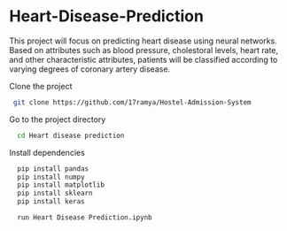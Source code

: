 # Heart-Disease-Prediction
  This project will focus on predicting heart disease using neural networks. Based on attributes such as blood pressure, cholestoral levels, heart rate, and other characteristic attributes, patients will be classified according to varying degrees of coronary artery disease.

Clone the project
```bash
 git clone https://github.com/17ramya/Hostel-Admission-System
```

Go to the project directory
```bash
  cd Heart disease prediction
```
Install dependencies
```bash
  pip install pandas
  pip install numpy
  pip install matplotlib
  pip install sklearn
  pip install keras 
```

```bash
  run Heart Disease Prediction.ipynb
```
